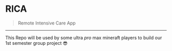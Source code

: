 # RICA
> Remote Intensive Care App

---------
This Repo will be used by some ultra _pro_ max mineraft players to build our 1st semester group project :sunglasses:
